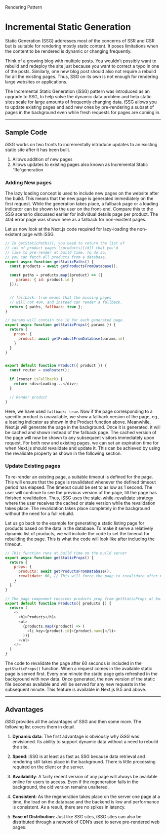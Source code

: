Rendering Pattern

# Incremental Static Generation

Static Generation (SSG) addresses most of the concerns of SSR and CSR but is suitable for rendering mostly static content. It poses limitations when the content to be rendered is dynamic or changing frequently.

Think of a growing blog with multiple posts. You wouldn’t possibly want to rebuild and redeploy the site just because you want to correct a typo in one of the posts. Similarly, one new blog post should also not require a rebuild for all the existing pages. Thus, SSG on its own is not enough for rendering large websites or applications.

The Incremental Static Generation (iSSG) pattern was introduced as an upgrade to SSG, to help solve the dynamic data problem and help static sites scale for large amounts of frequently changing data. iSSG allows you to update existing pages and add new ones by pre-rendering a subset of pages in the background even while fresh requests for pages are coming in.

- - -

## Sample Code

iSSG works on two fronts to incrementally introduce updates to an existing static site after it has been built.

1.  Allows addition of new pages
2.  Allows updates to existing pages also known as Incremental Static “Re”generation

### Adding New pages

The lazy loading concept is used to include new pages on the website after the build. This means that the new page is generated immediately on the first request. While the generation takes place, a fallback page or a loading indicator can be shown to the user on the front-end. Compare this to the SSG scenario discussed earlier for individual details page per product. The 404 error page was shown here as a fallback for non-existent pages.

Let us now look at the Next.js code required for lazy-loading the non-existent page with iSSG.

```javascript
// In getStaticPaths(), you need to return the list of
// ids of product pages (/products/[id]) that you'd
// like to pre-render at build time. To do so,
// you can fetch all products from a database.
export async function getStaticPaths() {
  const products = await getProductsFromDatabase();

  const paths = products.map((product) => ({
     params: { id: product.id }
  }));


  // fallback: true means that the missing pages
  // will not 404, and instead can render a fallback.
  return { paths, fallback: true };
}

// params will contain the id for each generated page.
export async function getStaticProps({ params }) {
  return {
    props: {
      product: await getProductFromDatabase(params.id)
    }
  }
}


export default function Product({ product }) {
  const router = useRouter();

  if (router.isFallback) {
    return <div>Loading...</div>;
  }

  // Render product
}
```

Here, we have used `fallback: true`. Now if the page corresponding to a specific product is unavailable, we show a fallback version of the page, eg., a loading indicator as shown in the Product function above. Meanwhile, Next.js will generate the page in the background. Once it is generated, it will be cached and shown instead of the fallback page. The cached version of the page will now be shown to any subsequent visitors immediately upon request. For both new and existing pages, we can set an expiration time for when Next.js should revalidate and update it. This can be achieved by using the revalidate property as shown in the following section.

### Update Existing pages

To re-render an existing page, a suitable timeout is defined for the page. This will ensure that the page is revalidated whenever the defined timeout period has elapsed. The timeout could be set to as low as 1 second. The user will continue to see the previous version of the page, till the page has finished revalidation. Thus, iSSG uses the [stale-while-revalidate](https://web.dev/stale-while-revalidate/) strategy where the user receives the cached or stale version while the revalidation takes place. The revalidation takes place completely in the background without the need for a full rebuild.

Let us go back to the example for generating a static listing page for products based on the data in the database. To make it serve a relatively dynamic list of products, we will include the code to set the timeout for rebuilding the page. This is what the code will look like after including the timeout.

```javascript
// This function runs at build time on the build server
export async function getStaticProps() {
  return {
    props: {
      products: await getProductsFromDatabase(),
      revalidate: 60, // This will force the page to revalidate after 60 seconds
    }
  }
}

// The page component receives products prop from getStaticProps at build time
export default function Products({ products }) {
  return (
    <>
      <h1>Products</h1>
      <ul>
        {products.map((product) => (
          <li key={product.id}>{product.name}</li>
        ))}
      </ul>
    </>
  )
}
```

The code to revalidate the page after 60 seconds is included in the `getStaticProps()` function. When a request comes in the available static page is served first. Every one minute the static page gets refreshed in the background with new data. Once generated, the new version of the static file becomes available and will be served for any new requests in the subsequent minute. This feature is available in Next.js 9.5 and above.

- - -

## Advantages

iSSG provides all the advantages of SSG and then some more. The following list covers them in detail.

1.  **Dynamic data**: The first advantage is obviously why iSSG was envisioned. Its ability to support dynamic data without a need to rebuild the site.
    
2.  **Speed**: iSSG is at least as fast as SSG because data retrieval and rendering still takes place in the background. There is little processing required on the client or the server.
    
3.  **Availability**: A fairly recent version of any page will always be available online for users to access. Even if the regeneration fails in the background, the old version remains unaltered.
    
4.  **Consistent**: As the regeneration takes place on the server one page at a time, the load on the database and the backend is low and performance is consistent. As a result, there are no spikes in latency.
    
5.  **Ease of Distribution**: Just like SSG sites, iSSG sites can also be distributed through a network of CDN’s used to serve pre-rendered web pages.